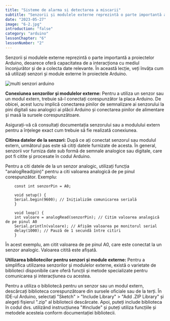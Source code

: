 ```yaml
---
title: "Sisteme de alarma si detectarea a miscarii"
subtitle: "Senzorii și modulele externe reprezintă o parte importantă a proiectelor Arduino, deoarece oferă capacitatea de a interacționa cu mediul înconjurător și de a colecta date relevante. În această lecție, veți învăța cum să utilizați senzori și module externe în proiectele Arduino."
date: "2023-05-27"
image: "6-2.jpg"
introduction: "false"
category: "arduino"
lessonChapter: "6"
lessonNumber: "2"
---
```


Senzorii și modulele externe reprezintă o parte importantă a proiectelor Arduino, deoarece oferă capacitatea de a interacționa cu mediul înconjurător și de a colecta date relevante. În această lecție, veți învăța cum să utilizați senzori și module externe în proiectele Arduino.

![multi senzori arduino](https://cdn.shopify.com/s/files/1/0559/1970/6265/products/arduino-37-in-1-sensors-kit-1.jpg?v=1670581815)

**Conexiunea senzorilor și modulelor externe:**
Pentru a utiliza un senzor sau un modul extern, trebuie să-l conectați corespunzător la placa Arduino. De obicei, acest lucru implică conectarea pinilor de semnalizare ai senzorului la pini digitali sau analogici ai plăcii Arduino și conectarea pinilor de alimentare și masă la sursele corespunzătoare.

Asigurați-vă că consultați documentația senzorului sau a modulului extern pentru a înțelege exact cum trebuie să fie realizată conexiunea.

**Citirea datelor de la senzori:**
După ce ați conectat senzorul sau modulul extern, următorul pas este să citiți datele furnizate de acesta. În general, senzorii vor furniza date sub formă de semnale analogice sau digitale, care pot fi citite și procesate în codul Arduino.

Pentru a citi datele de la un senzor analogic, utilizați funcția "analogRead(pin)" pentru a citi valoarea analogică de pe pinul corespunzător.
Exemplu:

        const int senzorPin = A0;

        void setup() {
        Serial.begin(9600); // Inițializăm comunicarea serială
        }

        void loop() {
        int valoare = analogRead(senzorPin); // Citim valoarea analogică de pe pinul A0
        Serial.println(valoare); // Afișăm valoarea pe monitorul serial
        delay(1000); // Pauză de 1 secundă între citiri
        }

În acest exemplu, am citit valoarea de pe pinul A0, care este conectat la un senzor analogic. Valoarea citită este afișată.


**Utilizarea bibliotecilor pentru senzori și module externe:**
Pentru a simplifica utilizarea senzorilor și modulelor externe, există o varietate de biblioteci disponibile care oferă funcții și metode specializate pentru comunicarea și interacțiunea cu acestea.

Pentru a utiliza o bibliotecă pentru un senzor sau un modul extern, descărcați biblioteca corespunzătoare din sursele oficiale sau de la terți. În IDE-ul Arduino, selectați "Sketch" > "Include Library" > "Add .ZIP Library" și alegeți fișierul ".zip" al bibliotecii descărcate. Apoi, puteți include biblioteca în codul dvs. utilizând instrucțiunea "#include" și puteți utiliza funcțiile și metodele acesteia conform documentației bibliotecii.
